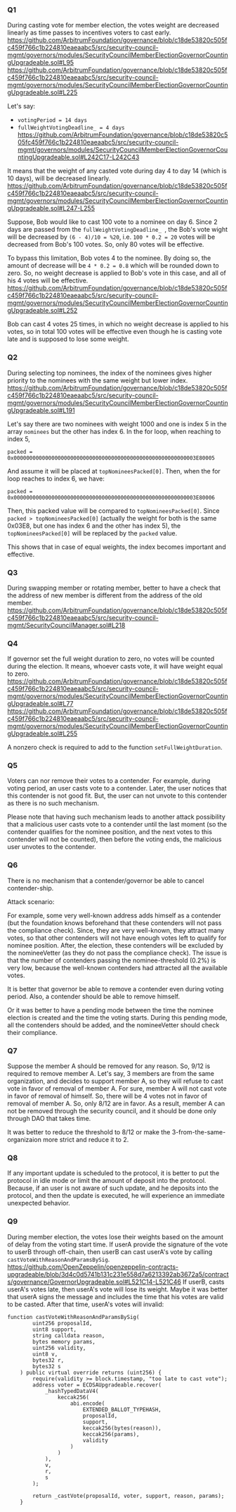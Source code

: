 ### Q1

During casting vote for member election, the votes weight are decreased linearly as time passes to incentives voters to cast early.
https://github.com/ArbitrumFoundation/governance/blob/c18de53820c505fc459f766c1b224810eaeaabc5/src/security-council-mgmt/governors/modules/SecurityCouncilMemberElectionGovernorCountingUpgradeable.sol#L95
https://github.com/ArbitrumFoundation/governance/blob/c18de53820c505fc459f766c1b224810eaeaabc5/src/security-council-mgmt/governors/modules/SecurityCouncilMemberElectionGovernorCountingUpgradeable.sol#L225

Let's say:
 - `votingPeriod = 14 days`
 - `fullWeightVotingDeadline_ = 4 days`
https://github.com/ArbitrumFoundation/governance/blob/c18de53820c505fc459f766c1b224810eaeaabc5/src/security-council-mgmt/governors/modules/SecurityCouncilMemberElectionGovernorCountingUpgradeable.sol#L242C17-L242C43

It means that the weight of any casted vote during day 4 to day 14 (which is 10 days), will be decreased linearly.
https://github.com/ArbitrumFoundation/governance/blob/c18de53820c505fc459f766c1b224810eaeaabc5/src/security-council-mgmt/governors/modules/SecurityCouncilMemberElectionGovernorCountingUpgradeable.sol#L247-L255

Suppose, Bob would like to cast 100 vote to a nominee on day 6. Since 2 days are passed from the `fullWeightVotingDeadline_ `, the Bob's vote wight will be decreased by `(6 - 4)/10 = %20`, i.e. `100 * 0.2 = 20` votes will be decreased from Bob's 100 votes. So, only 80 votes will be effective.

To bypass this limitation, Bob votes 4 to the nominee. By doing so, the amount of decrease will be `4 * 0.2 = 0.8` which will be rounded down to zero. So, no weight decrease is applied to Bob's vote in this case, and all of his 4 votes will be effective.
https://github.com/ArbitrumFoundation/governance/blob/c18de53820c505fc459f766c1b224810eaeaabc5/src/security-council-mgmt/governors/modules/SecurityCouncilMemberElectionGovernorCountingUpgradeable.sol#L252

Bob can cast 4 votes 25 times, in which no weight decrease is applied to his votes, so in total 100 votes will be effective even though he is casting vote late and is supposed to lose some weight.

### Q2

During selecting top nominees, the index of the nominees gives higher priority to the nominees with the same weight but lower index.
https://github.com/ArbitrumFoundation/governance/blob/c18de53820c505fc459f766c1b224810eaeaabc5/src/security-council-mgmt/governors/modules/SecurityCouncilMemberElectionGovernorCountingUpgradeable.sol#L191

Let's say there are two nominees with weight 1000 and one is index 5 in the array `nominees` but the other has index 6.
In the for loop, when reaching to index 5, 
```
packed = 0x0000000000000000000000000000000000000000000000000000000003E80005
```
And assume it will be placed at `topNomineesPacked[0]`.
Then, when the for loop reaches to index 6, we have:
```
packed = 0x0000000000000000000000000000000000000000000000000000000003E80006
```
Then, this packed value will be compared to `topNomineesPacked[0]`.
Since `packed > topNomineesPacked[0]` (actually the weight for both is the same 0x03E8, but one has index 6 and the other has index 5), the `topNomineesPacked[0]` will be replaced by the `packed` value.

This shows that in case of equal weights, the index becomes important and effective.

### Q3

During swapping member or rotating member, better to have a check that the address of new member is different from the address of the old member.
https://github.com/ArbitrumFoundation/governance/blob/c18de53820c505fc459f766c1b224810eaeaabc5/src/security-council-mgmt/SecurityCouncilManager.sol#L218

### Q4

If governor set the full weight duration to zero, no votes will be counted during the election. It means, whoever casts vote, it will have weight equal to zero.
https://github.com/ArbitrumFoundation/governance/blob/c18de53820c505fc459f766c1b224810eaeaabc5/src/security-council-mgmt/governors/modules/SecurityCouncilMemberElectionGovernorCountingUpgradeable.sol#L77
https://github.com/ArbitrumFoundation/governance/blob/c18de53820c505fc459f766c1b224810eaeaabc5/src/security-council-mgmt/governors/modules/SecurityCouncilMemberElectionGovernorCountingUpgradeable.sol#L255

A nonzero check is required to add to the function `setFullWeightDuration`.

### Q5

Voters can nor remove their votes to a contender. For example, during voting period, an user casts vote to a contender. Later, the user notices that this contender is not good fit. But, the user can not unvote to this contender as there is no such mechanism. 

Please note that having such mechanism leads to another attack possibility that a malicious user casts vote to a contender until the last moment (so the contender qualifies for the nominee position, and the next votes to this contender will not be counted), then before the voting ends, the malicious user unvotes to the contender.

### Q6

There is no mechanism that a contender/governor be able to cancel contender-ship. 

Attack scenario:

For example, some very well-known address adds himself as a contender (but the foundation knows beforehand that these contenders will not pass the compliance check). Since, they are very well-known, they attract many votes, so that other contenders will not have enough votes left to qualify for nominee position. After, the election, these contenders will be excluded by the nomineeVetter (as they do not pass the compliance check). The issue is that the number of contenders passing the nominee-threshold (0.2%) is very low, because the well-known contenders had attracted all the available votes.

It is better that governor be able to remove a contender even during voting period. Also, a contender should be able to remove himself.

Or it was better to have a pending mode between the time the nominee election is created and the time the voting starts. During this pending mode, all the contenders should be added, and the nomineeVetter should check their compliance. 

### Q7

Suppose the member A should be removed for any reason. So, 9/12 is required to remove member A. Let's say, 3 members are from the same organization, and decides to support member A, so they will refuse to cast vote in favor of removal of member A. For sure, member A will not cast vote in favor of removal of himself. So, there will be 4 votes not in favor of removal of member A. So, only 8/12 are in favor. As a result, member A can not be removed through the security council, and it should be done only through DAO that takes time.

It was better to reduce the threshold to 8/12 or make the 3-from-the-same-organizaion more strict and reduce it to 2.

### Q8

If any important update is scheduled to the protocol, it is better to put the protocol in idle mode or limit the amount of deposit into the protocol. Because, if an user is not aware of such update, and he deposits into the protocol, and then the update is executed, he will experience an immediate unexpected behavior.

### Q9

During member election, the votes lose their weights based on the amount of delay from the voting start time. If userA provide the signature of the vote to userB through off-chain, then userB can cast userA's vote by calling `castVoteWithReasonAndParamsBySig`. 
https://github.com/OpenZeppelin/openzeppelin-contracts-upgradeable/blob/3d4c0d5741b131c231e558d7a6213392ab3672a5/contracts/governance/GovernorUpgradeable.sol#L521C14-L521C46
If userB, casts userA's votes late, then userA's vote will lose its weight. Maybe it was better that userA signs the message and includes the time that his votes are valid to be casted. After that time, userA's votes will invalid:
```
function castVoteWithReasonAndParamsBySig(
        uint256 proposalId,
        uint8 support,
        string calldata reason,
        bytes memory params,
        uint256 validity,
        uint8 v,
        bytes32 r,
        bytes32 s
    ) public virtual override returns (uint256) {
        require(validity >= block.timestamp, "too late to cast vote");
        address voter = ECDSAUpgradeable.recover(
            _hashTypedDataV4(
                keccak256(
                    abi.encode(
                        EXTENDED_BALLOT_TYPEHASH,
                        proposalId,
                        support,
                        keccak256(bytes(reason)),
                        keccak256(params),
                        validity
                    )
                )
            ),
            v,
            r,
            s
        );

        return _castVote(proposalId, voter, support, reason, params);
    }
```